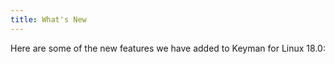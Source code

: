 ```yaml
---
title: What's New
---
```


Here are some of the new features we have added to Keyman for Linux 18.0:
